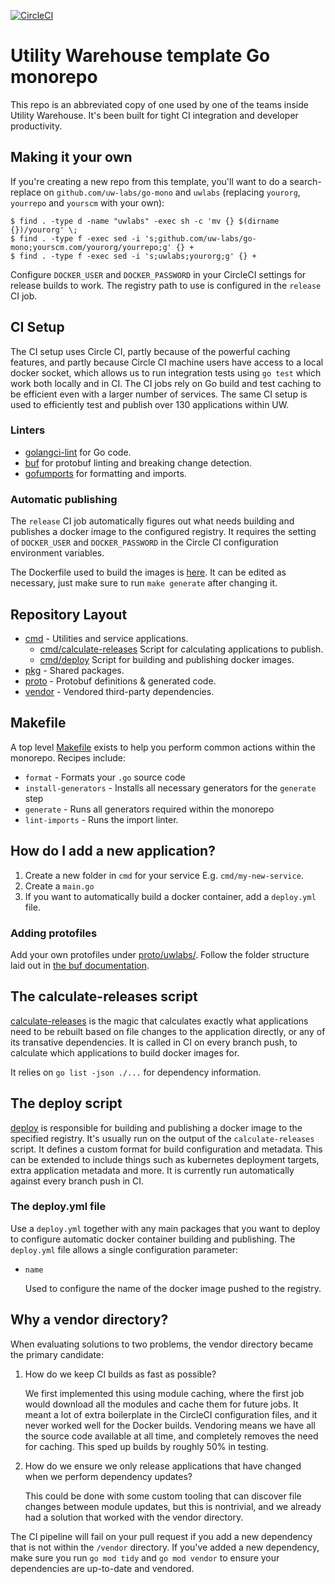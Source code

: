 [![CircleCI](https://circleci.com/gh/uw-labs/go-mono.svg?style=shield&circle-token=53ab4342cde1e547f400c27d21dbc3e8cd9de66f)](https://circleci.com/gh/uw-labs/go-mono)

# Utility Warehouse template Go monorepo

This repo is an abbreviated copy of one used by one of the teams inside Utility Warehouse.
It's been built for tight CI integration and developer productivity.

## Making it your own

If you're creating a new repo from this template, you'll want to do a search-replace on
`github.com/uw-labs/go-mono` and `uwlabs` (replacing `yourorg`, `yourrepo` and `yourscm`
with your own):

```shell
$ find . -type d -name "uwlabs" -exec sh -c 'mv {} $(dirname {})/yourorg' \;
$ find . -type f -exec sed -i 's;github.com/uw-labs/go-mono;yourscm.com/yourorg/yourrepo;g' {} +
$ find . -type f -exec sed -i 's;uwlabs;yourorg;g' {} +
```

Configure `DOCKER_USER` and `DOCKER_PASSWORD` in your CircleCI settings for release
builds to work. The registry path to use is configured in the `release` CI job.

## CI Setup

The CI setup uses Circle CI, partly because of the powerful caching features, and partly
because Circle CI machine users have access to a local docker socket, which
allows us to run integration tests using `go test` which work both locally and in CI.
The CI jobs rely on Go build and test caching to be efficient even with a larger number of services.
The same CI setup is used to efficiently test and publish over 130 applications within UW.

### Linters

* [golangci-lint](https://github.com/golangci/golangci-lint) for Go code.
* [buf](https://github.com/bufbuild/buf) for protobuf linting and breaking change detection.
* [gofumports](https://github.com/mvdan/gofumpt) for formatting and imports.

### Automatic publishing

The `release` CI job automatically figures out what needs building and publishes a docker
image to the configured registry. It requires the setting of `DOCKER_USER` and `DOCKER_PASSWORD`
in the Circle CI configuration environment variables.

The Dockerfile used to build the images is [here](./cmd/deploy/internal/docker/static/Dockerfile).
It can be edited as necessary, just make sure to run `make generate` after changing it.

## Repository Layout

* [cmd](cmd) - Utilities and service applications.
  * [cmd/calculate-releases](cmd/calculate-releases/main.go) Script for calculating applications to publish.
  * [cmd/deploy](cmd/deploy/main.go) Script for building and publishing docker images.
* [pkg](pkg) - Shared packages.
* [proto](proto) - Protobuf definitions & generated code.
* [vendor](vendor) - Vendored third-party dependencies.

## Makefile
A top level [Makefile](./Makefile) exists to help you perform common actions within the
monorepo. Recipes include:

* `format` - Formats your `.go` source code
* `install-generators` - Installs all necessary generators for the `generate` step
* `generate` - Runs all generators required within the monorepo
* `lint-imports` - Runs the import linter.

## How do I add a new application?

1. Create a new folder in `cmd` for your service
   E.g. `cmd/my-new-service`.
1. Create a `main.go`
1. If you want to automatically build a docker container, add a `deploy.yml` file.

### Adding protofiles

Add your own protofiles under [proto/uwlabs/](proto/uwlabs). Follow the folder
structure laid out in [the buf documentation](https://buf.build/docs/style-guide#files-and-packages).

## The calculate-releases script

[calculate-releases](./cmd/calculate-releases/main.go) is the magic that calculates
exactly what applications need to be rebuilt based on file changes to the application
directly, or any of its transative dependencies. It is called in CI on every branch push,
to calculate which applications to build docker images for.

It relies on `go list -json ./...` for dependency information.

## The deploy script

[deploy](./cmd/deploy/main.go) is responsible for building and publishing
a docker image to the specified registry. It's usually run on the output of
the `calculate-releases` script. It defines a custom format for build configuration
and metadata. This can be extended to include things such as kubernetes
deployment targets, extra application metadata and more. It is currently run
automatically against every branch push in CI.

### The deploy.yml file

Use a `deploy.yml` together with any main packages that you want to deploy
to configure automatic docker container building and publishing. The `deploy.yml`
file allows a single configuration parameter:

* `name`

   Used to configure the name of the docker image pushed to the registry.

## Why a vendor directory?

When evaluating solutions to two problems, the vendor directory became the primary
candidate:

1. How do we keep CI builds as fast as possible?

   We first implemented this using module caching, where
   the first job would download all the modules and cache them for
   future jobs. It meant a lot of extra boilerplate in the CircleCI
   configuration files, and it never worked well for the Docker builds.
   Vendoring means we have all the source code available at all time,
   and completely removes the need for caching. This sped up builds by
   roughly 50% in testing.

1. How do we ensure we only release applications that have changed
   when we perform dependency updates?

   This could be done with some custom tooling that can discover file changes
   between module updates, but this is nontrivial, and we already had
   a solution that worked with the vendor directory.

The CI pipeline will fail on your pull request if you add a new dependency that is not
within the `/vendor` directory. If you've added a new dependency, make sure you run `go mod tidy`
and `go mod vendor` to ensure your dependencies are up-to-date and vendored.

